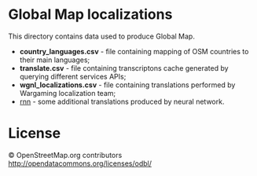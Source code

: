 # Global Map localizations

This directory contains data used to produce Global Map.

* **country_languages.csv** - file containing mapping of OSM countries to their main languages;
* **translate.csv** - file containing transcriptons cache generated by querying different services APIs;
* **wgnl_localizations.csv** - file containing translations performed by Wargaming localization team;
* [rnn](rnn) - some additional translations produced by neural network.

# License

© OpenStreetMap.org contributors
http://opendatacommons.org/licenses/odbl/
